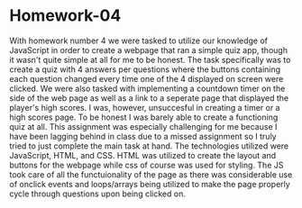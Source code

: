 # Homework-04
With homework number 4 we were tasked to utilize our knowledge of JavaScript in order to create a webpage that ran a simple quiz app, though it wasn't quite simple at all for me to be honest. The task specifically was to create a quiz with 4 answers per questions where the buttons containing each question changed every time one of the 4 displayed on screen were clicked. We were also tasked with implementing a countdown timer on the side of the web page as well as a link to a seperate page that displayed the player's high scores. I was, however, unsuccesful in creating a timer or a high scores page. To be honest I was barely able to create a functioning quiz at all. This assignment was especially challenging for me because I have been lagging behind in class due to a missed assignment so I truly tried to just complete the main task at hand. The technologies utilized were JavaScript, HTML, and CSS. HTML was utilized to create the layout and buttons for the webpage while css of course was used for styling. The JS took care of all the functuionality of the page as there was considerable use of onclick events and loops/arrays being utilized to make the page properly cycle through questions upon being clicked on. 
